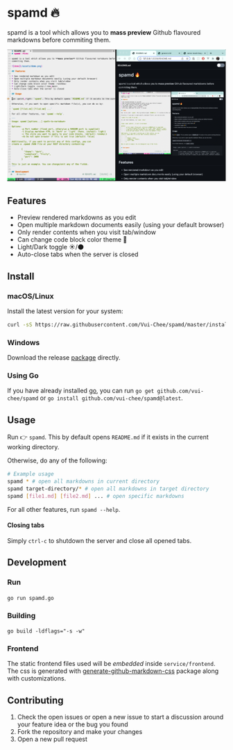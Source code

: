 # spamd :fire:

spamd is a tool which allows you to **mass preview** Github flavoured markdowns before
commiting them.

![demo](/assets/demo.png)

## Features

* Preview rendered markdowns as you edit
* Open multiple markdown documents easily (using your default browser)
* Only render contents when you visit tab/window
* Can change code block color theme :rainbow:
* Light/Dark toggle :sunny:/:new_moon:
* Auto-close tabs when the server is closed

## Install

### macOS/Linux

Install the latest version for your system:

```sh
curl -sS https://raw.githubusercontent.com/Vui-Chee/spamd/master/install.sh | sh
```

### Windows

Download the release [package](https://github.com/Vui-Chee/spamd/releases/download/v0.1.1/spamd_windows_amd64)
directly.

### Using Go

If you have already installed [go](https://go.dev/dl/), you can run `go get github.com/vui-chee/spamd` or
`go install github.com/vui-chee/spamd@latest`.

## Usage

Run :point_right: `spamd`. This by default opens `README.md` if it exists in the current working directory.

Otherwise, do any of the following:

```sh
# Example usage
spamd * # open all markdowns in current directory
spamd target-directory/* # open all markdowns in target directory
spamd [file1.md] [file2.md] ... # open specific markdowns
```

For all other features, run `spamd --help`.

#### Closing tabs

Simply `ctrl-c` to shutdown the server and close all opened tabs.

## Development

### Run

`go run spamd.go`

### Building

`go build -ldflags="-s -w"`

### Frontend 

The static frontend files used will be *embedded* inside `service/frontend`. The css
is generated with [generate-github-markdown-css](https://github.com/sindresorhus/generate-github-markdown-css) package along with customizations.

## Contributing

1. Check the open issues or open a new issue to start a discussion around your feature idea or the bug you found
2. Fork the repository and make your changes
3. Open a new pull request
